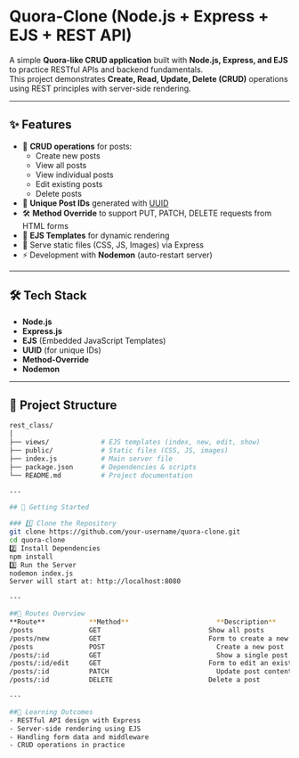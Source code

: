 # Quora-Clone (Node.js + Express + EJS + REST API)

A simple **Quora-like CRUD application** built with **Node.js, Express, and EJS** to practice RESTful APIs and backend fundamentals.  
This project demonstrates **Create, Read, Update, Delete (CRUD)** operations using REST principles with server-side rendering.

---

## ✨ Features
- 📌 **CRUD operations** for posts:
  - Create new posts
  - View all posts
  - View individual posts
  - Edit existing posts
  - Delete posts
- 🔑 **Unique Post IDs** generated with [UUID](https://www.npmjs.com/package/uuid)
- 🛠 **Method Override** to support PUT, PATCH, DELETE requests from HTML forms
- 🎨 **EJS Templates** for dynamic rendering
- 📂 Serve static files (CSS, JS, Images) via Express
- ⚡ Development with **Nodemon** (auto-restart server)

---

## 🛠 Tech Stack
- **Node.js**
- **Express.js**
- **EJS** (Embedded JavaScript Templates)
- **UUID** (for unique IDs)
- **Method-Override**
- **Nodemon**

---

## 📂 Project Structure
```bash
rest_class/
│
├── views/             # EJS templates (index, new, edit, show)
├── public/            # Static files (CSS, JS, images)
├── index.js           # Main server file
├── package.json       # Dependencies & scripts
└── README.md          # Project documentation

---

## 🚀 Getting Started

### 1️⃣ Clone the Repository
git clone https://github.com/your-username/quora-clone.git
cd quora-clone
2️⃣ Install Dependencies
npm install
3️⃣ Run the Server
nodemon index.js
Server will start at: http://localhost:8080

---

##📌 Routes Overview
**Route**         	**Method**                   	**Description**
/posts	            GET	                          Show all posts
/posts/new	        GET	                          Form to create a new post
/posts	            POST                        	Create a new post
/posts/:id	        GET                         	Show a single post in detail
/posts/:id/edit    	GET	                          Form to edit an existing post
/posts/:id	        PATCH	                        Update post content
/posts/:id    	    DELETE	                      Delete a post

---

##🎯 Learning Outcomes
- RESTful API design with Express
- Server-side rendering using EJS
- Handling form data and middleware
- CRUD operations in practice
